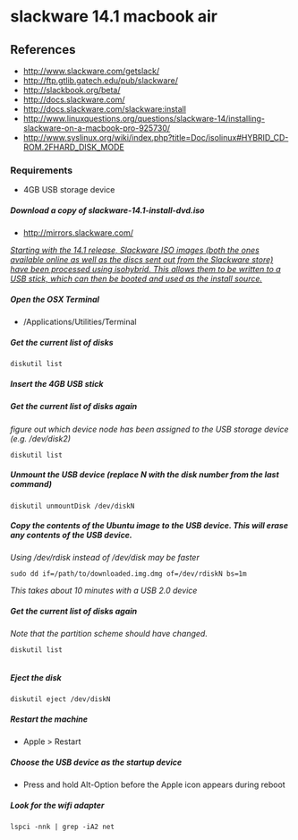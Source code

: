 # slackware 14.1 macbook air 

## References
* http://www.slackware.com/getslack/
* http://ftp.gtlib.gatech.edu/pub/slackware/
* http://slackbook.org/beta/
* http://docs.slackware.com/
* http://docs.slackware.com/slackware:install
* http://www.linuxquestions.org/questions/slackware-14/installing-slackware-on-a-macbook-pro-925730/
* http://www.syslinux.org/wiki/index.php?title=Doc/isolinux#HYBRID_CD-ROM.2FHARD_DISK_MODE

### Requirements
* 4GB USB storage device

##### Download a copy of slackware-14.1-install-dvd.iso
* http://mirrors.slackware.com/

*[Starting with the 14.1 release, Slackware ISO images (both the ones available online as well as the discs sent out from the Slackware store) have been processed using isohybrid. This allows them to be written to a USB stick, which can then be booted and used as the install source.](http://docs.slackware.com/slackware:install)*

##### Open the OSX Terminal
* /Applications/Utilities/Terminal

##### Get the current list of disks
```
diskutil list
```

##### Insert the 4GB USB stick

##### Get the current list of disks again 
*figure out which device node has been assigned to the USB storage device (e.g. /dev/disk2)*
```
diskutil list
```

##### Unmount the USB device (replace N with the disk number from the last command)
```
diskutil unmountDisk /dev/diskN
```

##### Copy the contents of the Ubuntu image to the USB device. This will erase any contents of the USB device.
*Using /dev/rdisk instead of /dev/disk may be faster*
```
sudo dd if=/path/to/downloaded.img.dmg of=/dev/rdiskN bs=1m
```

*This takes about 10 minutes with a USB 2.0 device*

##### Get the current list of disks again 
*Note that the partition scheme should have changed.*
```
diskutil list
```
```

```

##### Eject the disk
```
diskutil eject /dev/diskN
```

##### Restart the machine
* Apple > Restart

##### Choose the USB device as the startup device
* Press and hold Alt-Option before the Apple icon appears during reboot

##### Look for the wifi adapter
```
lspci -nnk | grep -iA2 net
```
